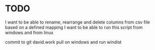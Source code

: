 # TODO

I want to be able to rename, rearrange and delete columns from csv file based on a defined mapping
I want to be able to run this script from windows and from linux



commit to git david.work
pull on windows and run windist
